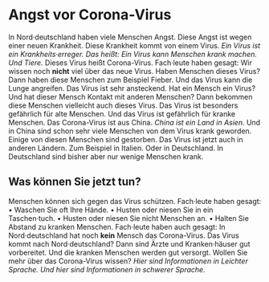 # Angst vor Corona-Virus

In Nord·deutschland haben viele Menschen Angst. Diese Angst ist wegen einer neuen Krankheit. Diese Krankheit kommt von einem Virus.  *Ein Virus ist ein Krankheits·erreger.*  *Das heißt:*   *Ein Virus kann Menschen krank machen.*  *Und Tiere.*  Dieses Virus heißt Corona-Virus. Fach·leute haben gesagt: Wir wissen noch **nicht** viel über das neue Virus. Haben Menschen dieses Virus? Dann haben diese Menschen zum Beispiel Fieber. Und das Virus kann die Lunge angreifen. Das Virus ist sehr ansteckend. Hat ein Mensch ein Virus? Und hat dieser Mensch Kontakt mit anderen Menschen? Dann bekommen diese Menschen vielleicht auch dieses Virus. Das Virus ist besonders gefährlich für alte Menschen. Und das Virus ist gefährlich für kranke Menschen. 
Das Corona-Virus ist aus China.  *China ist ein Land in Asien.*  Und in China sind schon sehr viele Menschen von dem Virus krank geworden. Einige von diesen Menschen sind gestorben. Das Virus ist jetzt auch in anderen Ländern. Zum Beispiel in Italien. Oder in Deutschland. In Deutschland sind bisher aber nur wenige Menschen krank. 

## Was können Sie jetzt tun?
Menschen können sich gegen das Virus schützen. Fach·leute haben gesagt: • Waschen Sie oft Ihre Hände. • Husten oder niesen Sie in ein Taschen·tuch. • Husten oder niesen Sie nicht Menschen an. • Halten Sie Abstand zu kranken Menschen. Fach·leute haben auch gesagt: In Nord·deutschland hat noch **kein** Mensch das Corona-Virus. Das Virus kommt nach Nord·deutschland? Dann sind Ärzte und Kranken·häuser gut vorbereitet. Und die kranken Menschen werden gut versorgt. 
Wollen Sie mehr über das Corona-Virus wissen?  *Hier sind Informationen in Leichter Sprache.*   *Und hier sind Informationen in schwerer Sprache.*  
